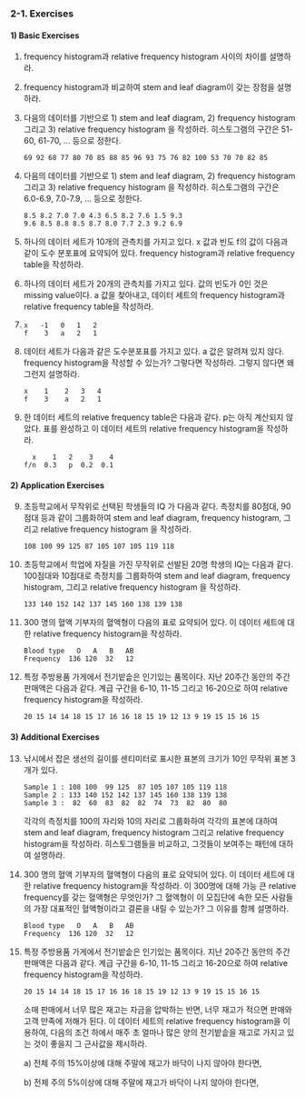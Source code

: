 ### 2-1. Exercises



#### 1) Basic Exercises

1. frequency histogram과 relative frequency histogram 사이의 차이를 설명하라.

2. frequency histogram과 비교하여 stem and leaf diagram이 갖는 장점을 설명하라.

3. 다음의 데이터를 기반으로 1) stem and leaf diagram, 2) frequency histogram 그리고 3) relative frequency histogram 을 작성하라. 히스토그램의 구간은 51-60, 61-70, ... 등으로 정한다.

   ```
   69 92 68 77 80 70 85 88 85 96 93 75 76 82 100 53 70 70 82 85
   ```

4. 다음의 데이터를 기반으로 1) stem and leaf diagram, 2) frequency histogram 그리고 3) relative frequency histogram 을 작성하라. 히스토그램의 구간은 6.0-6.9, 7.0-7.9, ... 등으로 정한다.

   ```
   8.5 8.2 7.0 7.0 4.3 6.5 8.2 7.6 1.5 9.3
   9.6 8.5 8.8 8.5 8.7 8.0 7.7 2.3 9.2 6.9
   ```

5. 하나의 데이터 세트가 10개의 관측치를 가지고 있다. x 값과 빈도 f의 값이 다음과 같이 도수 분포표에 요약되어 있다. frequency histogram과 relative frequency table을 작성하라.

6. 하나의 데이터 세트가 20개의 관측치를 가지고 있다.  값의 빈도가 0인 것은 missing value이다.  a 값을 찾아내고, 데이터 세트의 frequency histogram과 relative frequency table을 작성하라.

7. ```
   x   -1   0   1   2
   f    3   a   2   1
   ```

7. 데이터 세트가 다음과 같은 도수분포표를 가지고 있다. a 값은 알려져 있지  않다. frequency histogram을 작성할 수 있는가? 그렇다면 작성하라. 그렇지 않다면 왜 그런지 설명하라.

   ```
   x    1    2   3   4
   f    3    a   2   1
   ```

8. 한 데이터 세트의 relative frequency table은 다음과 같다. p는 아직 계산되지 않았다. 표를 완성하고 이 데이터 세트의 relative frequency histogram을 작성하라.

   ```
     x    1   2    3    4
   f/n  0.3   p  0.2  0.1
   ```



#### 2) Application Exercises

9. 초등학교에서 무작위로 선택된 학생들의 IQ 가 다음과 같다. 측정치를 80점대, 90점대 등과 같이 그룹화하여 stem and leaf diagram, frequency histogram, 그리고 relative frequency histogram 을 작성하라. 

   ```
   108 100 99 125 87 105 107 105 119 118
   ```

10. 초등학교에서 학업에 자질을 가진 무작위로 선발된 20명 학생의 IQ는 다음과 같다. 100점대와 10점대로 측정치를 그룹화하여 stem and leaf diagram, frequency histogram, 그리고 relative frequency histogram 을 작성하라. 

    ```
    133 140 152 142 137 145 160 138 139 138
    ```

11. 300 명의 혈액 기부자의 혈액형이 다음의 표로 요약되어 있다. 이 데이터 세트에 대한 relative frequency histogram을 작성하라.

    ```
    Blood type   O   A   B   AB
    Frequency  136 120  32   12
    ```

12. 특정 주방용품 가게에서 전기밭솥은 인기있는 품목이다. 지난 20주간 동안의 주간 판매액은 다음과 같다. 계급 구간을 6-10, 11-15 그리고 16-20으로 하여 relative frequency histogram을 작성하라.

    ```
    20 15 14 14 18 15 17 16 16 18 15 19 12 13 9 19 15 15 16 15
    ```

    

#### 3) Additional Exercises

13. 낚시에서 잡은 생선의 길이를 센티미터로 표시한 표본의 크기가 10인 무작위 표본 3개가 있다.

    ```
    Sample 1 : 108 100  99 125  87 105 107 105 119 118
    Sample 2 : 133 140 152 142 137 145 160 138 139 138
    Sample 3 :  82  60  83  82  82  74  73  82  80  80
    ```

    각각의 측정치를 100의 자리와 10의 자리로 그룹화하여 각각의 표본에 대하여 stem and leaf diagram, frequency histogram 그리고 relative frequency histogram을 작성하라.  히스토그램들을 비교하고, 그것들이 보여주는 패턴에 대하여 설명하라. 

14. 300 명의 혈액 기부자의 혈액형이 다음의 표로 요약되어 있다. 이 데이터 세트에 대한 relative frequency histogram을 작성하라. 이 300명에 대해 가능 큰 relative frequency를 갖는 혈액형은 무엇인가? 그 혈액형이 이 모집단에 속한 모든 사람들의 가장 대표적인 혈액형이라고 결론을 내릴 수 있는가? 그 이유를 함께 설명하라.

    ```
    Blood type   O   A   B   AB
    Frequency  136 120  32   12
    ```

15. 특정 주방용품 가게에서 전기밭솥은 인기있는 품목이다. 지난 20주간 동안의 주간 판매액은 다음과 같다. 계급 구간을 6-10, 11-15 그리고 16-20으로 하여 relative frequency histogram을 작성하라.

    ```
    20 15 14 14 18 15 17 16 16 18 15 19 12 13 9 19 15 15 16 15
    ```

    소매 판매에서 너무 많은 재고는 자금을 압박하는 반면, 너무 재고가 적으면 판매와 고객 만족에 저해가 된다. 이 데이터 세트의 relative frequency histogram을 이용하여, 다음의 조건 하에서 매주 초 얼마나 많은 양의 전기밭솥을 재고로 가지고 있는 것이 좋을지 그 근사값을 제시하라. 

    a) 전체 주의 15%이상에 대해 주말에 재고가 바닥이 나지 않아야 한다면,

    b) 전체 주의 5%이상에 대해 주말에 재고가 바닥이 나지 않아야 한다면,

    





